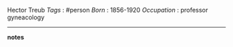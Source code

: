 Hector Treub
*Tags* : #person 
*Born* : 1856-1920
*Occupation* : professor gyneacology

---
**notes**
